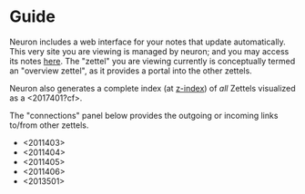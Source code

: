 # Guide

Neuron includes a web interface for your notes that update automatically. This very site you are viewing is managed by neuron; and you may access its notes [here](https://github.com/srid/neuron/tree/master/guide). The "zettel" you are viewing currently is conceptually termed an "overview zettel", as it provides a portal into the other zettels. 

Neuron also generates a complete index (at [z-index](z-index.html)) of *all* Zettels visualized as a <2017401?cf>.

The "connections" panel below provides the outgoing or incoming links to/from other zettels.

- <2011403>
- <2011404>
- <2011405>
- <2011406>
- <2013501>
